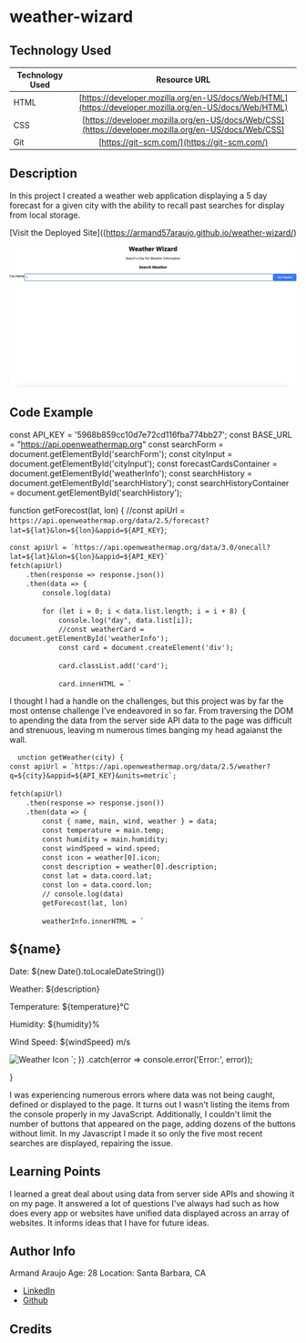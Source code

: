 # weather-wizard


## Technology Used 

| Technology Used | Resource URL | 
| ------------- |:-------------:| 
| HTML | [https://developer.mozilla.org/en-US/docs/Web/HTML](https://developer.mozilla.org/en-US/docs/Web/HTML) | 
| CSS | [https://developer.mozilla.org/en-US/docs/Web/CSS](https://developer.mozilla.org/en-US/docs/Web/CSS) | 
| Git | [https://git-scm.com/](https://git-scm.com/) | 

## Description 
In this project I created a weather web application displaying a 5 day forecast for a given city with the ability to recall past searches for display from local storage.


[Visit the Deployed Site]((https://armand57araujo.github.io/weather-wizard/)

![weathe-rwizard.png](weather-wizard.png)


## Code Example 


 
const API_KEY = '5968b859cc10d7e72cd116fba774bb27';
const BASE_URL = "https://api.openweathermap.org"
const searchForm = document.getElementById('searchForm');
const cityInput = document.getElementById('cityInput');
const forecastCardsContainer = document.getElementById('weatherInfo');
const searchHistory = document.getElementById('searchHistory');
const searchHistoryContainer = document.getElementById('searchHistory');


function getForecost(lat, lon) {
    //const apiUrl = `https://api.openweathermap.org/data/2.5/forecast?lat=${lat}&lon=${lon}&appid=${API_KEY}`;

    const apiUrl = `https://api.openweathermap.org/data/3.0/onecall?lat=${lat}&lon=${lon}&appid=${API_KEY}`
    fetch(apiUrl)
        .then(response => response.json())
        .then(data => {
            console.log(data)

            for (let i = 0; i < data.list.length; i = i + 8) {
                console.log("day", data.list[i]);
                //const weatherCard = document.getElementById('weatherInfo');
                const card = document.createElement('div');

                card.classList.add('card');

                card.innerHTML = `




I thought I had a handle on the challenges, but this project was by far the most ontense challenge I've endeavored in so far. From traversing the DOM to apending the data from the server side API data to the page was difficult and strenuous, leaving m numerous times banging my head agaianst the wall.




      unction getWeather(city) {
    const apiUrl = `https://api.openweathermap.org/data/2.5/weather?q=${city}&appid=${API_KEY}&units=metric`;

    fetch(apiUrl)
        .then(response => response.json())
        .then(data => {
            const { name, main, wind, weather } = data;
            const temperature = main.temp;
            const humidity = main.humidity;
            const windSpeed = wind.speed;
            const icon = weather[0].icon;
            const description = weather[0].description;
            const lat = data.coord.lat;
            const lon = data.coord.lon;
            // console.log(data)
            getForecost(lat, lon)

            weatherInfo.innerHTML = `
<h2>${name}</h2>
<p>Date: ${new Date().toLocaleDateString()}</p>
<p>Weather: ${description}</p>
<p>Temperature: ${temperature}°C</p>
<p>Humidity: ${humidity}%</p>
<p>Wind Speed: ${windSpeed} m/s</p>
<img src="https://openweathermap.org/img/w/${icon}.png" alt="Weather Icon">
`;
        })
        .catch(error => console.error('Error:', error));

}



I was experiencing numerous errors where data was not being caught, defined or displayed to the page. It turns out I wasn't listing the items from the console properly in my JavaScript. Additionally, I couldn't limit the number of buttons that appeared on the page, adding dozens of the buttons without limit. In my Javascript I made it so only the five most recent searches are displayed, repairing the issue.



## Learning Points 


I learned a great deal about using data from server side APIs and showing it on my page. It answered a lot of questions I've always had such as how does every app or websites have unified data displayed across an array of websites. It informs ideas that I have for future ideas.


## Author Info
Armand Araujo
Age: 28
Location: Santa Barbara, CA

 
* [LinkedIn](https://www.linkedin.com/in/armand-araujo-a82ba2291/) 
* [Github](https://github.com/Armand57araujo) 


## Credits 
